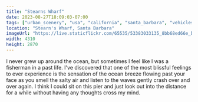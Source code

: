 ```yaml
---
title: "Stearns Wharf"
date: 2023-08-27T18:09:03-07:00
tags: ["urban_scenery", "usa", "california", "santa_barbara", "vehicles"]
location: "Stearn's Wharf, Santa Barbara"
imageUrl: "https://live.staticflickr.com/65535/53383033135_8bb68ed66e_b.jpg"
width: 4310
height: 2870
---
```


I never grew up around the ocean, but sometimes I feel like I was a fisherman in a past life. I've discovered that one of the most blissful feelings to ever experience is the sensation of the ocean breeze flowing past your face as you smell the salty air and listen to the waves gently crash over and over again. I think I could sit on this pier and just look out into the distance for a while without having any thoughts cross my mind.